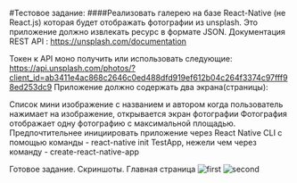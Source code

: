 #Тестовое задание: ####Реализовать галерею на базе React-Native (не React.js) которая будет отображать фотографии из unsplash. Это приложение должно извлекать ресурс в формате JSON. Документация REST API : https://unsplash.com/documentation

Токен к API моно получить или использовать следующие: https://api.unsplash.com/photos/?client_id=ab3411e4ac868c2646c0ed488dfd919ef612b04c264f3374c97fff98ed253dc9
Приложение должно содержать два экрана(страницы):

Список
мини изображение с названием и автором
когда пользователь нажимает на изображение, открывается экран фотографии
Фотография
отображает одну фотографию с максимальной площадью.
Предпочтительнее инициировать приложение через React Native CLI с помощью команды - react-native init TestApp, нежели чем через команду - create-react-native-app

Готовое задание.
Скриншоты.
Главная страница
![first](https://user-images.githubusercontent.com/76246480/194773131-458ca8e4-18a7-4bb0-bd36-d844a6e018aa.png)
![second](https://user-images.githubusercontent.com/76246480/194773138-8d2a8cf7-9a82-4b09-a59e-44d043683b10.png)

